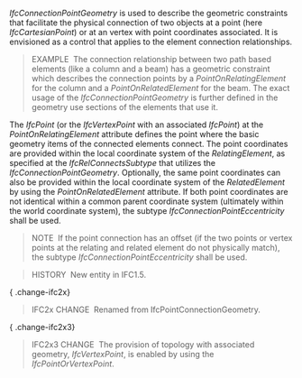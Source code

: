 _IfcConnectionPointGeometry_ is used to describe the geometric constraints that facilitate the physical connection of two objects at a point (here _IfcCartesianPoint_) or at an vertex with point coordinates associated. It is envisioned as a control that applies to the element connection relationships.

> EXAMPLE&nbsp; The connection relationship between two path based elements (like a column and a beam) has a geometric constraint which describes the connection points by a _PointOnRelatingElement_ for the column and a _PointOnRelatedElement_ for the beam. The exact usage of the _IfcConnectionPointGeometry_ is further defined in the geometry use sections of the elements that use it.

The _IfcPoint_ (or the _IfcVertexPoint_ with an associated _IfcPoint_) at the _PointOnRelatingElement_ attribute defines the point where the basic geometry items of the connected elements connect. The point coordinates are provided within the local coordinate system of the _RelatingElement_, as specified at the _IfcRelConnectsSubtype_ that utilizes the _IfcConnectionPointGeometry_. Optionally, the same point coordinates can also be provided within the local coordinate system of the _RelatedElement_ by using the _PointOnRelatedElement_ attribute. If both point coordinates are not identical within a common parent coordinate system (ultimately within the world coordinate system), the subtype _IfcConnectionPointEccentricity_ shall be used.

> NOTE&nbsp; If the point connection has an offset (if the two points or vertex points at the relating and related element do not physically match), the subtype _IfcConnectionPointEccentricity_ shall be used.

> HISTORY&nbsp; New entity in IFC1.5.

{ .change-ifc2x}
> IFC2x CHANGE&nbsp; Renamed from IfcPointConnectionGeometry.

{ .change-ifc2x3}
> IFC2x3 CHANGE&nbsp; The provision of topology with associated geometry, _IfcVertexPoint_, is enabled by using the _IfcPointOrVertexPoint_.